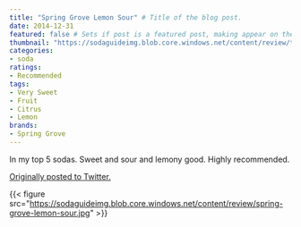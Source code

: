 ```yaml
---
title: "Spring Grove Lemon Sour" # Title of the blog post.
date: 2014-12-31
featured: false # Sets if post is a featured post, making appear on the home page side bar.
thumbnail: "https://sodaguideimg.blob.core.windows.net/content/review/thumbs/spring-grove-lemon-sour.jpg" # Sets thumbnail image appearing inside card on homepage.
categories:
- soda
ratings:
- Recommended
tags:
- Very Sweet
- Fruit
- Citrus
- Lemon
brands:
- Spring Grove
---
```


In my top 5 sodas. Sweet and sour and lemony good. Highly recommended.

[Originally posted to Twitter.](https://twitter.com/Cavorter/status/550461426452537344)

{{< figure src="https://sodaguideimg.blob.core.windows.net/content/review/spring-grove-lemon-sour.jpg" >}}